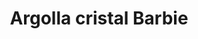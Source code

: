 ---
title: Argolla cristal Barbie
date: 
draft: false

# descripcion
description : Argolla cristal chica color

materials: Plata 925

color: Rosa, Turquesa, Azul, Cristal

dimensions: 1cm

code: 01-11-0070

type: "Aros"

categories: []

# Images
# first image will be shown in the product page
images:
  # - image: "images/path_to_image"
  # La ubicacion de las imagenes es imagenes/Aros/Aros.Argollas/01-11-0070-argolla-cristal-barbie
  - image: "./images/aros/argollas/01-11-0070-argolla-cristal-chica-color_a.JPG"
  - image: "./images/aros/argollas/01-11-0070-argolla-cristal-chica-color_b.JPG"
  - image: "./images/aros/argollas/01-11-0070-argolla-cristal-chica-color_c.JPG"
  - image: "./images/aros/argollas/01-11-0070-argolla-cristal-chica-color_d.JPG"
---